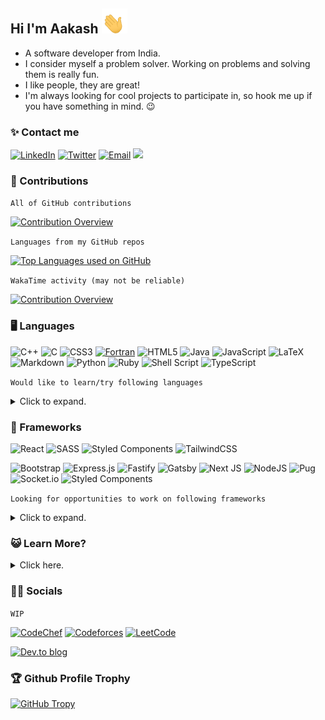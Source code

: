 ## Hi I'm Aakash <img height="40px" src="wave-hand.gif">

- A software developer from India.
- I consider myself a problem solver. Working on problems and solving them is really fun.
- I like people, they are great!
- I'm always looking for cool projects to participate in, so hook me up if you have something in mind. 😉

### ✨ Contact me

[![LinkedIn][linkedin-img]][linkedin-link] [![Twitter][twitter-img]][twitter-link] [![Email][gmail-img]][gmail-link] <img src="https://komarev.com/ghpvc/?username=skyme5&style=flat-square" width="1px"/>

<!-- ![Indeed](https://img.shields.io/badge/indeed-003A9B?style=flat-square&logo=indeed&logoColor=white) -->

### 🎉 Contributions

`All of GitHub contributions`

[![Contribution Overview][contribution-img]][github-link]

`Languages from my GitHub repos`

[![Top Languages used on GitHub][toplang-img]][github-link]

`WakaTime activity (may not be reliable)`

[![Contribution Overview][wakatime-img]][github-link]

### 🖥 Languages

![C++](https://img.shields.io/badge/c++-%2300599C.svg?style=flat-square&logo=c%2B%2B&logoColor=white)
![C](https://img.shields.io/badge/c-%2300599C.svg?style=flat-square&logo=c&logoColor=white)
![CSS3](https://img.shields.io/badge/css3-%231572B6.svg?style=flat-square&logo=css3&logoColor=white)
[![Fortran](https://img.shields.io/badge/Fortran-%23734F96.svg?style=flat-square&logo=fortran&logoColor=white)](https://github.com/skyme5/course-work-fotran "Numerical approximation algorithms implemented in Fortran 2008")
![HTML5](https://img.shields.io/badge/html5-%23E34F26.svg?style=flat-square&logo=html5&logoColor=white)
![Java](https://img.shields.io/badge/java-%23ED8B00.svg?style=flat-square&logo=java&logoColor=white)
![JavaScript](https://img.shields.io/badge/javascript-%23323330.svg?style=flat-square&logo=javascript&logoColor=%23F7DF1E)
![LaTeX](https://img.shields.io/badge/latex-%23008080.svg?style=flat-square&logo=latex&logoColor=white)
![Markdown](https://img.shields.io/badge/markdown-%23000000.svg?style=flat-square&logo=markdown&logoColor=white)
![Python](https://img.shields.io/badge/python-3670A0?style=flat-square&logo=python&logoColor=ffdd54)
![Ruby](https://img.shields.io/badge/ruby-%23CC342D.svg?style=flat-square&logo=ruby&logoColor=white)
![Shell Script](https://img.shields.io/badge/shell_script-%23121011.svg?style=flat-square&logo=gnu-bash&logoColor=white)
![TypeScript](https://img.shields.io/badge/typescript-%23007ACC.svg?style=flat-square&logo=typescript&logoColor=white)

`Would like to learn/try following languages`

<details>
<summary>Click to expand.</summary>

> ![C#](https://img.shields.io/badge/c%23-%23239120.svg?style=flat-square&logo=c-sharp&logoColor=white)
> ![Dart](https://img.shields.io/badge/dart-%230175C2.svg?style=flat-square&logo=dart&logoColor=white)
> ![Elixir](https://img.shields.io/badge/elixir-%234B275F.svg?style=flat-square&logo=elixir&logoColor=white)
> ![Erlang](https://img.shields.io/badge/Erlang-white.svg?style=flat-square&logo=erlang&logoColor=a90533)
> ![Go](https://img.shields.io/badge/go-%2300ADD8.svg?style=flat-square&logo=go&logoColor=white)
> ![Haskell](https://img.shields.io/badge/Haskell-5e5086?style=flat-square&logo=haskell&logoColor=white)
> ![Julia](https://img.shields.io/badge/-Julia-9558B2?style=flat-square&logo=julia&logoColor=white)
> ![Kotlin](https://img.shields.io/badge/kotlin-%230095D5.svg?style=flat-square&logo=kotlin&logoColor=white)
> ![Perl](https://img.shields.io/badge/perl-%2339457E.svg?style=flat-square&logo=perl&logoColor=white)
> ![Rust](https://img.shields.io/badge/rust-%23000000.svg?style=flat-square&logo=rust&logoColor=white)
> ![Solidity](https://img.shields.io/badge/Solidity-%23363636.svg?style=flat-square&logo=solidity&logoColor=white)

</details>

### 🚗 Frameworks

![React](https://img.shields.io/badge/react-%2320232a.svg?style=flat-square&logo=react&logoColor=%2361DAFB)
![SASS](https://img.shields.io/badge/SASS-hotpink.svg?style=flat-square&logo=SASS&logoColor=white)
![Styled Components](https://img.shields.io/badge/styled--components-DB7093?style=flat-square&logo=styled-components&logoColor=white)
![TailwindCSS](https://img.shields.io/badge/tailwindcss-%2338B2AC.svg?style=flat-square&logo=tailwind-css&logoColor=white)

![Bootstrap](https://img.shields.io/badge/bootstrap-%23563D7C.svg?style=flat-square&logo=bootstrap&logoColor=white)
![Express.js](https://img.shields.io/badge/express.js-%23404d59.svg?style=flat-square&logo=express&logoColor=%2361DAFB)
![Fastify](https://img.shields.io/badge/fastify-%23000000.svg?style=flat-square&logo=fastify&logoColor=white)
![Gatsby](https://img.shields.io/badge/Gatsby-%23663399.svg?style=flat-square&logo=gatsby&logoColor=white)
![Next JS](https://img.shields.io/badge/Next-black?style=flat-square&logo=next.js&logoColor=white)
![NodeJS](https://img.shields.io/badge/node.js-6DA55F?style=flat-square&logo=node.js&logoColor=white)
![Pug](https://img.shields.io/badge/Pug-FFF?style=flat-square&logo=pug&logoColor=A86454)
![Socket.io](https://img.shields.io/badge/Socket.io-black?style=flat-square&logo=socket.io&badgeColor=010101)
![Styled Components](https://img.shields.io/badge/styled--components-DB7093?style=flat-square&logo=styled-components&logoColor=white)

`Looking for opportunities to work on following frameworks`

<details>
<summary>Click to expand.</summary>

> ![Angular](https://img.shields.io/badge/angular-%23DD0031.svg?style=flat-square&logo=angular&logoColor=white)
> ![Apollo-GraphQL](https://img.shields.io/badge/-ApolloGraphQL-311C87?style=flat-square&logo=apollo-graphql)
> ![Deno JS](https://img.shields.io/badge/deno%20js-000000?style=flat-square&logo=deno&logoColor=white)
> ![Django](https://img.shields.io/badge/django-%23092E20.svg?style=flat-square&logo=django&logoColor=white)
> ![Electron.js](https://img.shields.io/badge/Electron-191970?style=flat-square&logo=Electron&logoColor=white)
> ![FastAPI](https://img.shields.io/badge/FastAPI-005571?style=flat-square&logo=fastapi)
> ![Fastify](https://img.shields.io/badge/fastify-%23000000.svg?style=flat-square&logo=fastify&logoColor=white)
> ![Flask](https://img.shields.io/badge/flask-%23000.svg?style=flat-square&logo=flask&logoColor=white)
> ![Flutter](https://img.shields.io/badge/Flutter-%2302569B.svg?style=flat-square&logo=Flutter&logoColor=white)
> ![JWT](https://img.shields.io/badge/JWT-black?style=flat-square&logo=JSON%20web%20tokens)
> ![OpenCV](https://img.shields.io/badge/opencv-%23white.svg?style=flat-square&logo=opencv&logoColor=white)
> ![OpenGL](https://img.shields.io/badge/OpenGL-%23FFFFFF.svg?style=flat-square&logo=opengl)
> ![Qt](https://img.shields.io/badge/Qt-%23217346.svg?style=flat-square&logo=Qt&logoColor=white)
> ![React Native](https://img.shields.io/badge/react_native-%2320232a.svg?style=flat-square&logo=react&logoColor=%2361DAFB)
> ![Strapi](https://img.shields.io/badge/strapi-%232E7EEA.svg?style=flat-square&logo=strapi&logoColor=white)
> ![Vue.js](https://img.shields.io/badge/vuejs-%2335495e.svg?style=flat-square&logo=vuedotjs&logoColor=%234FC08D)
> ![Qiskit](https://img.shields.io/badge/Qiskit-%236929C4.svg?style=flat-square&logo=Qiskit&logoColor=white)

</details>

### 😺 Learn More?

<details>
<summary>Click here.</summary>

### 🧺 Database

![MongoDB](https://img.shields.io/badge/MongoDB-%234ea94b.svg?style=flat-square&logo=mongodb&logoColor=white)
![Redis](https://img.shields.io/badge/redis-%23DD0031.svg?style=flat-square&logo=redis&logoColor=white)
![SQLite](https://img.shields.io/badge/sqlite-%2307405e.svg?style=flat-square&logo=sqlite&logoColor=white)

`Looking for opportunities to work on following database`

![Postgres](https://img.shields.io/badge/postgres-%23316192.svg?style=flat-square&logo=postgresql&logoColor=white)
![MySQL](https://img.shields.io/badge/mysql-%2300f.svg?style=flat-square&logo=mysql&logoColor=white)

### 🕸 Servers

![Nginx](https://img.shields.io/badge/nginx-%23009639.svg?style=flat-square&logo=nginx&logoColor=white)

![Apache](https://img.shields.io/badge/apache-%23D42029.svg?style=flat-square&logo=apache&logoColor=white)

### 🗜 ML/DL

![NumPy](https://img.shields.io/badge/numpy-%23013243.svg?style=flat-square&logo=numpy&logoColor=white)
![SciPy](https://img.shields.io/badge/SciPy-%230C55A5.svg?style=flat-square&logo=scipy&logoColor=%white)

`Why not? 🍴`

![Keras](https://img.shields.io/badge/Keras-%23D00000.svg?style=flat-square&logo=Keras&logoColor=white)
![Pandas](https://img.shields.io/badge/pandas-%23150458.svg?style=flat-square&logo=pandas&logoColor=white)
![Plotly](https://img.shields.io/badge/Plotly-%233F4F75.svg?style=flat-square&logo=plotly&logoColor=white)
![PyTorch](https://img.shields.io/badge/PyTorch-%23EE4C2C.svg?style=flat-square&logo=PyTorch&logoColor=white)
![scikit-learn](https://img.shields.io/badge/scikit--learn-%23F7931E.svg?style=flat-square&logo=scikit-learn&logoColor=white)
![TensorFlow](https://img.shields.io/badge/TensorFlow-%23FF6F00.svg?style=flat-square&logo=TensorFlow&logoColor=white)

### 🔬 Design

![Gimp Gnu Image Manipulation Program](https://img.shields.io/badge/Gimp-657D8B?style=flat-square&logo=gimp&logoColor=FFFFFF)
![Inkscape](https://img.shields.io/badge/Inkscape-e0e0e0?style=flat-square&logo=inkscape&logoColor=080A13)

![Adobe Illustrator](https://img.shields.io/badge/adobeillustrator-%23FF9A00.svg?style=flat-square&logo=adobeillustrator&logoColor=white)
![Adobe Photoshop](https://img.shields.io/badge/adobephotoshop-%2331A8FF.svg?style=flat-square&logo=adobephotoshop&logoColor=white)
![Framer](https://img.shields.io/badge/Framer-black?style=flat-square&logo=framer&logoColor=blue)

`Would learn`

> ![Blender](https://img.shields.io/badge/blender-%23F5792A.svg?style=flat-square&logo=blender&logoColor=white)

### 🔧 Tools

![Git](https://img.shields.io/badge/git-%23F05033.svg?style=flat-square&logo=git&logoColor=white)
![NPM](https://img.shields.io/badge/NPM-%23000000.svg?style=flat-square&logo=npm&logoColor=white)
![Yarn](https://img.shields.io/badge/yarn-%232C8EBB.svg?style=flat-square&logo=yarn&logoColor=white)
![ESLint](https://img.shields.io/badge/ESLint-4B3263?style=flat-square&logo=eslint&logoColor=white)

![Jest](https://img.shields.io/badge/-jest-%23C21325?style=flat-square&logo=jest&logoColor=white)
![Mocha](https://img.shields.io/badge/-mocha-%238D6748?style=flat-square&logo=mocha&logoColor=white)

![Selenium](https://img.shields.io/badge/-selenium-%43B02A?style=flat-square&logo=selenium&logoColor=white)
![Puppeteer](https://img.shields.io/badge/Puppeteer-01CD9A?style=flat-square&logo=puppeteer&logoColor=white)

![GitHub](https://img.shields.io/badge/github-%23121011.svg?style=flat-square&logo=github&logoColor=white)
![GitLab](https://img.shields.io/badge/gitlab-%23181717.svg?style=flat-square&logo=gitlab&logoColor=white)

`For my devops skills?`

![CMake](https://img.shields.io/badge/CMake-%23008FBA.svg?style=flat-square&logo=cmake&logoColor=white)
![ElasticSearch](https://img.shields.io/badge/-ElasticSearch-005571?style=flat-square&logo=elasticsearch)
![Kubernetes](https://img.shields.io/badge/kubernetes-%23326ce5.svg?style=flat-square&logo=kubernetes&logoColor=white)
![Raspberry Pi](https://img.shields.io/badge/-RaspberryPi-C51A4A?style=flat-square&logo=Raspberry-Pi)
![Swagger](https://img.shields.io/badge/-Swagger-%23Clojure?style=flat-square&logo=swagger&logoColor=white)

### 🦚 OS

`Arch Linux 💘`

![Android](https://img.shields.io/badge/Android-3DDC84?style=flat-square&logo=android&logoColor=white)
![Arch](https://img.shields.io/badge/Arch%20Linux-1793D1?logo=arch-linux&logoColor=fff&style=flat-square)
![Linux Mint](https://img.shields.io/badge/Linux%20Mint-87CF3E?style=flat-square&logo=Linux%20Mint&logoColor=white)
![Windows](https://img.shields.io/badge/Windows-0078D6?style=flat-square&logo=windows&logoColor=white)

### ✍ Editors

![Visual Studio Code](https://img.shields.io/badge/Visual%20Studio%20Code-0078d7.svg?style=flat-square&logo=visual-studio-code&logoColor=white)
![Vim](https://img.shields.io/badge/VIM-%2311AB00.svg?style=flat-square&logo=vim&logoColor=white)
![Sublime Text](https://img.shields.io/badge/sublime_text-%23575757.svg?style=flat-square&logo=sublime-text&logoColor=important)

`Emacs is good, maybe when I get new PC!`

![Emacs](https://img.shields.io/badge/Emacs-%237F5AB6.svg?&style=flat-square&logo=gnu-emacs&logoColor=white)

### 🗃 Hosting

`Vercel rocks 🔥`

![Vercel](https://img.shields.io/badge/vercel-%23000000.svg?style=flat-square&logo=vercel&logoColor=white)

### 👨‍🏭 Hire Me

`Give me work!`

![AngelList](https://img.shields.io/badge/AngelList-%23D4D4D4.svg?style=flat-square&logo=AngelList&logoColor=black)
![Freelancer](https://img.shields.io/badge/Freelancer-29B2FE?style=flat-square&logo=Freelancer&logoColor=white)
![HackerEarth](https://img.shields.io/badge/HackerEarth-%232C3454.svg?style=flat-square&logo=HackerEarth&logoColor=Blue)
![HackerRank](https://img.shields.io/badge/-Hackerrank-2EC866?style=flat-square&logo=HackerRank&logoColor=white)
![Indeed](https://img.shields.io/badge/indeed-003A9B?style=flat-square&logo=indeed&logoColor=white)
![Upwork](https://img.shields.io/badge/UpWork-6FDA44?style=flat-square&logo=Upwork&logoColor=white)

### 👜 Sponsor me

![BuyMeACoffee](https://img.shields.io/badge/Buy%20Me%20a%20Coffee-ffdd00?style=flat-square&logo=buy-me-a-coffee&logoColor=black)
![Github-sponsors](https://img.shields.io/badge/sponsor-30363D?style=flat-square&logo=GitHub-Sponsors&logoColor=#EA4AAA)
![Google Pay](https://img.shields.io/badge/GooglePay-%233780F1.svg?style=flat-square&logo=Google-Pay&logoColor=white)
![Patreon](https://img.shields.io/badge/Patreon-F96854?style=flat-square&logo=patreon&logoColor=white)
![PayPal](https://img.shields.io/badge/PayPal-00457C?style=flat-square&logo=paypal&logoColor=white)
![RazoerPay](https://img.shields.io/badge/RazoerPay-00457C?style=flat-square&logo=paypal&logoColor=white)

</details>

### 👨‍🏭 Socials

<!--
[![Stack Exchange](https://img.shields.io/badge/StackExchange-%23ffffff.svg?style=flat-square&logo=StackExchange&logoColor=white)](https://stackexchange.com/users/9652994/aakash-gajjar)
[![Stack Overflow](https://img.shields.io/badge/-Stackoverflow-FE7A16?style=flat-square&logo=stack-overflow&logoColor=white)](https://stackoverflow.com/users/7164183/aakash-gajjar)
-->
`WIP`

[![CodeChef](https://img.shields.io/badge/CodeChef-%23964B00.svg?style=flat-square&logo=CodeChef&logoColor=white)](https://www.codechef.com/users/skyme5)
[![Codeforces](https://img.shields.io/badge/Codeforces-445f9d?style=flat-square&logo=Codeforces&logoColor=white)](https://codeforces.com/profile/skyme5)
[![LeetCode](https://img.shields.io/badge/LeetCode-000000?style=flat-square&logo=LeetCode&logoColor=#d16c06)](https://leetcode.com/skyme5/)

[![Dev.to blog](https://img.shields.io/badge/dev.to-0A0A0A?style=flat-square&logo=dev.to&logoColor=white)](https://dev.to/skyme5)

### 🏆 Github Profile Trophy

[![GitHub Tropy][trophy-img]][github-link]

[contribution-img]: https://skyme5-readme-stats.vercel.app/api?username=skyme5&count_private=true&show_icons=true&cache_seconds=1800 "Aakash's GitHub Contributions"
[cover-img]: hubble-stsci-h-p1427a-hd.png "Hubble Ultra-Deep Field (HUDF) is an image of a small region of space in the constellation Fornax, containing an estimated 10,000 galaxies"
[github-link]: https://github.com/skyme5
[gmail-img]: https://img.shields.io/badge/Gmail-D14836?style=flat-square&logo=gmail&logoColor=white
[gmail-link]: mailto:skyqutip@gmail.com?subject=Hi%20Aakash!%20Lets%20connect&body=INSERT_MESSAGE
[linkedin-img]: https://img.shields.io/badge/skyme5-%230077B5.svg?style=flat-square&logo=linkedin&logoColor=white
[linkedin-link]: https://linkedin.com/in/skyme5 "Make a connection with Aakash on LinkedIn"
[toplang-img]: https://skyme5-readme-stats.vercel.app/api/top-langs/?username=skyme5&langs_count=10&layout=compact&cache_seconds=1800 "Aakash's GitHub Top Languages"
[trophy-img]: https://github-profile-trophy.vercel.app/?username=skyme5&no-bg=tru&column=5&theme=flat&margin-w=10&margin-h=10&no-frame=true "Aakash's GitHub Trophy"
[twitter-img]: https://img.shields.io/badge/theskyme5-%231DA1F2.svg?style=flat-square&logo=Twitter&logoColor=white
[twitter-link]: https://twitter.com/theskyme5 "Connect with Aakash on Twitter"
[wakatime-img]: https://skyme5-readme-stats.vercel.app/api/wakatime?username=skyme5&layout=compact&langs_count=10&cache_seconds=1800 "Aakash's WakaTime Overview"
